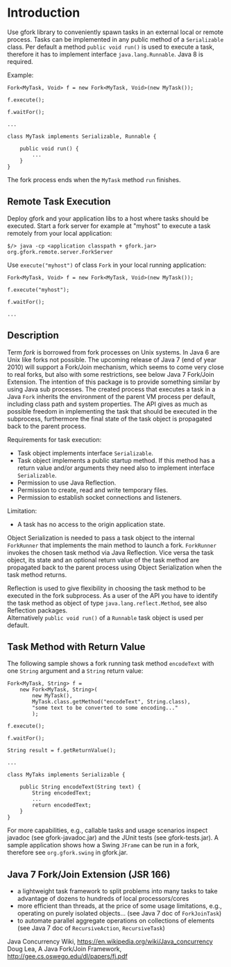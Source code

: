# Introduction

Use gfork library to conveniently spawn tasks in an external local or remote process. 
Tasks can be implemented in any public method of a `Serializable` class. 
Per default a method `public void run()`
is used to execute a task, therefore it has to implement interface `java.lang.Runnable`.
Java 8 is required.

Example:

```
Fork<MyTask, Void> f = new Fork<MyTask, Void>(new MyTask());
	
f.execute();
	
f.waitFor();
	
...
	
class MyTask implements Serializable, Runnable {

	public void run() {
		...
	}
}
```

The fork process ends when the `MyTask` method `run` finishes.

## Remote Task Execution

Deploy gfork and your application libs to a host where tasks should be executed. 
Start a fork server for example at "myhost" to execute a task remotely from your local application:

```
$/> java -cp <application classpath + gfork.jar> org.gfork.remote.server.ForkServer
```

Use `execute("myhost")` of class `Fork` in your local running application:

```
Fork<MyTask, Void> f = new Fork<MyTask, Void>(new MyTask());
	
f.execute("myhost");
	
f.waitFor();
	
...

```

## Description

Term _fork_ is borrowed from fork processes on Unix systems. In Java 6 are Unix like forks not possible. The upcoming release of Java 7 (end of year 2010) will support a Fork/Join mechanism, which seems to come very close to real forks, but also with some restrictions, see below Java 7 Fork/Join Extension. The intention of this package is to provide something similar by using Java sub processes. The created process that executes a task in a Java `Fork` inherits the environment of the parent VM process per default, including class path and system properties. The API gives as much as possible freedom in implementing the task that should be executed in the subprocess, furthermore the final state of the task object is propagated back to the parent process. 

Requirements for task execution:

 * Task object implements interface `Serializable`.
 * Task object implements a public startup method. If this method has a return value and/or arguments they need also to implement interface `Serializable`.
 * Permission to use Java Reflection.
 * Permission to create, read and write temporary files.
 * Permission to establish socket connections and listeners.
 
Limitation:

 * A task has no access to the origin application state.

Object Serialization is needed to pass a task object to the internal `ForkRunner`
that implements the main method to launch a fork. `ForkRunner` invokes the chosen task method via Java Reflection. Vice versa the task object, 
its state and an optional return value of the task method are propagated back 
to the parent process using Object Serialization when the task method returns.

Reflection is used to give flexibility in choosing the task method 
to be executed in the fork subprocess. As a user of the API you have to identify
the task method as object of type `java.lang.reflect.Method`, see also Reflection packages.  
Alternatively `public void run()` of a `Runnable` task object
is used per default.

## Task Method with Return Value

The following sample shows a fork running task method `encodeText` with one `String` argument
and a `String` return value:

```
Fork<MyTask, String> f = 
	new Fork<MyTask, String>(
		new MyTask(), 
		MyTask.class.getMethod("encodeText", String.class), 
		"some text to be converted to some encoding..."
		);

f.execute();
	
f.waitFor();
	
String result = f.getReturnValue();
	
...
	
class MyTaks implements Serializable {
		
	public String encodeText(String text) {
		String encodedText;
		...
		return encodedText;
	}
}
```

For more capabilities, e.g., callable tasks and usage scenarios inspect javadoc (see gfork-javadoc.jar) and the JUnit tests (see gfork-tests.jar). 
A sample application shows how a Swing `JFrame` can be run in a fork, therefore see  `org.gfork.swing` in gfork.jar.

## Java 7 Fork/Join Extension (JSR 166) 

  * a lightweight task framework to split problems into many tasks to take advantage of dozens to hundreds of local processors/cores 
  * more efficient than threads, at the price of some usage limitations, e.g., operating on purely isolated objects… (see Java 7 doc of `ForkJoinTask`) 
  * to automate parallel aggregate operations on collections of elements (see Java 7 doc of `RecursiveAction`, `RecursiveTask`) 

Java Concurrency Wiki, https://en.wikipedia.org/wiki/Java_concurrency
<br>Doug Lea, A Java Fork/Join Framework, http://gee.cs.oswego.edu/dl/papers/fj.pdf
